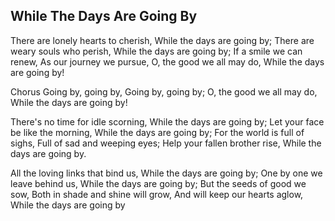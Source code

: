 ## While The Days Are Going By

There are lonely hearts to cherish,
While the days are going by;
There are weary souls who perish,
While the days are going by;
If a smile we can renew,
As our journey we pursue,
O, the good we all may do,
While the days are going by!

Chorus
Going by, going by,
Going by, going by;
O, the good we all may do,
While the days are going by!

There's no time for idle scorning,
While the days are going by;
Let your face be like the morning,
While the days are going by;
For the world is full of sighs,
Full of sad and weeping eyes;
Help your fallen brother rise,
While the days are going by. 

All the loving links that bind us,
While the days are going by;
One by one we leave behind us,
While the days are going by;
But the seeds of good we sow,
Both in shade and shine will grow,
And will keep our hearts aglow,
While the days are going by